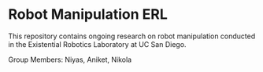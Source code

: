 # Robot Manipulation ERL    

This repository contains ongoing research on robot manipulation conducted in the Existential Robotics Laboratory at UC San Diego.

Group Members: Niyas, Aniket, Nikola